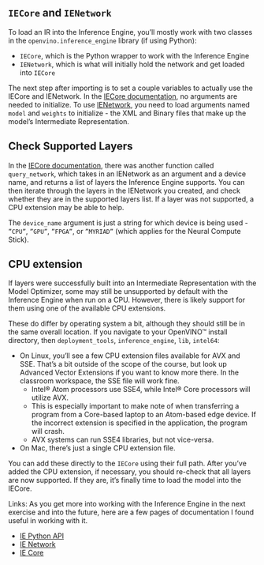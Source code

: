 ## `IECore` and `IENetwork`

To load an IR into the Inference Engine, you’ll mostly work with two classes in the `openvino.inference_engine` library (if using Python):

- `IECore`, which is the Python wrapper to work with the Inference Engine
- `IENetwork`, which is what will initially hold the network and get loaded into `IECore`

The next step after importing is to set a couple variables to actually use the IECore and IENetwork. In the [IECore documentation](https://docs.openvinotoolkit.org/2019_R3/classie__api_1_1IECore.html), no arguments are needed to initialize. To use [IENetwork](https://docs.openvinotoolkit.org/2019_R3/classie__api_1_1IENetwork.html), you need to load arguments named `model` and `weights` to initialize - the XML and Binary files that make up the model’s Intermediate Representation.

## Check Supported Layers

In the [IECore documentation](https://docs.openvinotoolkit.org/2019_R3/classie__api_1_1IECore.html), there was another function called `query_network`, which takes in an IENetwork as an argument and a device name, and returns a list of layers the Inference Engine supports. You can then iterate through the layers in the IENetwork you created, and check whether they are in the supported layers list. If a layer was not supported, a CPU extension may be able to help.

The `device_name` argument is just a string for which device is being used - `”CPU”`, `”GPU”`, `”FPGA”`, or `”MYRIAD”` (which applies for the Neural Compute Stick).

## CPU extension

If layers were successfully built into an Intermediate Representation with the Model Optimizer, some may still be unsupported by default with the Inference Engine when run on a CPU. However, there is likely support for them using one of the available CPU extensions.

These do differ by operating system a bit, although they should still be in the same overall location. If you navigate to your OpenVINO™ install directory, then `deployment_tools`, `inference_engine`, `lib`, `intel64`:

- On Linux, you’ll see a few CPU extension files available for AVX and SSE. That’s a bit outside of the scope of the course, but look up Advanced Vector Extensions if you want to know more there. In the classroom workspace, the SSE file will work fine.
  - Intel® Atom processors use SSE4, while Intel® Core processors will utilize AVX.
  - This is especially important to make note of when transferring a program from a Core-based laptop to an Atom-based edge device. If the incorrect extension is specified in the application, the program will crash.
  - AVX systems can run SSE4 libraries, but not vice-versa.
- On Mac, there’s just a single CPU extension file.

You can add these directly to the `IECore` using their full path. After you’ve added the CPU extension, if necessary, you should re-check that all layers are now supported. If they are, it’s finally time to load the model into the IECore.

Links:
As you get more into working with the Inference Engine in the next exercise and into the future, here are a few pages of documentation I found useful in working with it.

- [IE Python API](https://docs.openvinotoolkit.org/2019_R3/ie_python_api.html)
- [IE Network](https://docs.openvinotoolkit.org/2019_R3/classie__api_1_1IENetwork.html)
- [IE Core](https://docs.openvinotoolkit.org/2019_R3/classie__api_1_1IECore.html)